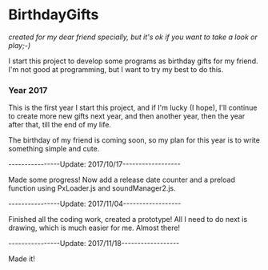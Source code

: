 # BirthdayGifts
*created for my dear friend specially, but it's ok if you want to take a look or play;-)*

I start this project to develop some programs as birthday gifts for my friend. I'm not good at programming, but I want to try my best to do this. 

### Year 2017

This is the first year I start this project, and if I'm lucky (I hope), I'll continue to create more new gifts next year, and then another year, then the year after that, till the end of my life.

The birthday of my friend is coming soon, so my plan for this year is to write something simple and cute. 

----------------Update: 2017/10/17------------------

Made some progress! Now add a release date counter and a preload function using PxLoader.js and soundManager2.js.

----------------Update: 2017/11/04------------------

Finished all the coding work, created a prototype! All I need to do next is drawing, which is much easier for me. Almost there!

----------------Update: 2017/11/18------------------

Made it! 